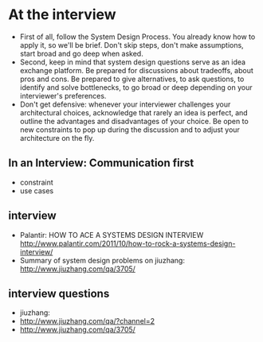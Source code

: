 # At the interview

- First of all, follow the System Design Process. You already know how to apply it, so we'll be brief. Don't skip steps, don't make assumptions, start broad and go deep when asked.
- Second, keep in mind that system design questions serve as an idea exchange platform. Be prepared for discussions about tradeoffs, about pros and cons. Be prepared to give alternatives, to ask questions, to identify and solve bottlenecks, to go broad or deep depending on your interviewer's preferences.
- Don't get defensive: whenever your interviewer challenges your architectural choices, acknowledge that rarely an idea is perfect, and outline the advantages and disadvantages of your choice. Be open to new constraints to pop up during the discussion and to adjust your architecture on the fly.

## In an Interview: Communication first
- constraint
- use cases

## interview
- Palantir: HOW TO ACE A SYSTEMS DESIGN INTERVIEW  
http://www.palantir.com/2011/10/how-to-rock-a-systems-design-interview/
- Summary of system design problems on jiuzhang:  
http://www.jiuzhang.com/qa/3705/

## interview questions
- jiuzhang:
- http://www.jiuzhang.com/qa/?channel=2
- http://www.jiuzhang.com/qa/3705/
